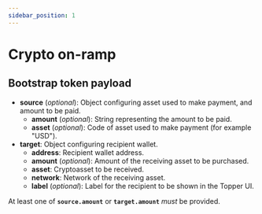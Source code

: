 ```yaml
---
sidebar_position: 1
---
```


# Crypto on-ramp

## Bootstrap token payload

* **source** (_optional_): Object configuring asset used to make payment, and amount to be paid.
  * **amount** (_optional_): String representing the amount to be paid.
  * **asset** (_optional_): Code of asset used to make payment (for example "USD").
* **target**: Object configuring recipient wallet.
  * **address**: Recipient wallet address.
  * **amount** (_optional_): Amount of the receiving asset to be purchased.
  * **asset**: Cryptoasset to be received.
  * **network**: Network of the receiving asset.
  * **label** (_optional_): Label for the recipient to be shown in the Topper UI.

At least one of **`source.amount`** or **`target.amount`** _must_ be provided.